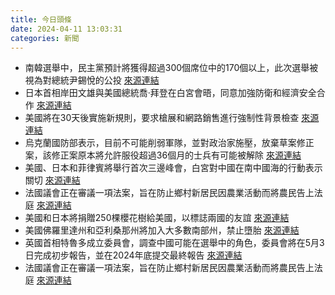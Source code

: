 ```yaml
---
title: 今日頭條
date: 2024-04-11 13:03:31
categories: 新聞            
---
```

- 南韓選舉中，民主黨預計將獲得超過300個席位中的170個以上，此次選舉被視為對總統尹錫悅的公投 [來源連結](https://edition.cnn.com/2024/04/10/asia/south-korea-midterm-election-intl-hnk/index.html)
- 日本首相岸田文雄與美國總統喬·拜登在白宮會晤，同意加強防衛和經濟安全合作 [來源連結](https://www.japantimes.co.jp/news/2024/04/11/japan/politics/biden-kishida-us-japan-global-partner-analysis/)
- 美國將在30天後實施新規則，要求槍展和網路銷售進行強制性背景檢查 [來源連結](https://www.npr.org/2024/04/11/1244007539/biden-guns-background-check-rule)
- 烏克蘭國防部表示，目前不可能削弱軍隊，並對政治家施壓，放棄草案修正案，該修正案原本將允許服役超過36個月的士兵有可能被解除 [來源連結](https://edition.cnn.com/2024/04/11/europe/ukraine-parliament-scrap-demobilization-plans-intl/index.html)
- 美國、日本和菲律賓將舉行首次三邊峰會，白宮對中國在南中國海的行動表示關切 [來源連結](https://edition.cnn.com/2024/04/11/politics/us-japan-philippines-trilateral-meeting/index.html)
- 法國議會正在審議一項法案，旨在防止鄉村新居民因農業活動而將農民告上法庭 [來源連結](https://www.theguardian.com/commentisfree/2024/apr/11/church-bells-cicadas-france-countryside-rural-noise-legislators)
- 美國和日本將捐贈250棵櫻花樹給美國，以標誌兩國的友誼 [來源連結](https://www.japantimes.co.jp/news/2024/04/11/japan/japan-to-give-cherry-trees-to-us/)
- 美國佛羅里達州和亞利桑那州將加入大多數南部州，禁止墮胎 [來源連結](https://www.npr.org/sections/health-shots/2024/04/11/how-florida-and-arizona-supreme-court-rulings-change-the-abortion-access-map)
- 英國首相特魯多成立委員會，調查中國可能在選舉中的角色，委員會將在5月3日完成初步報告，並在2024年底提交最終報告 [來源連結](https://www.theguardian.com/world/2024/apr/11/china-election-interference-canada-justin-trudeau)
- 法國議會正在審議一項法案，旨在防止鄉村新居民因農業活動而將農民告上法庭 [來源連結](https://www.theguardian.com/commentisfree/2024/apr/11/church-bells-cicadas-france-countryside-rural-noise-legislators)



